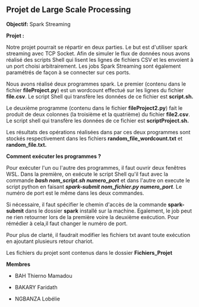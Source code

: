## Projet de Large Scale Processing
**Objectif:**
Spark Streaming

**Projet :**

<p>Notre projet pourrait se répartir en deux parties. Le but est d'utiliser spark streaming avec TCP Socket. Afin de simuler le flux de données nous avons réalisé des scripts Shell qui lisent les lignes de fichiers CSV et les envoient à un port choisi arbitrairement. Les jobs Spark Streaming sont également paramétrés de façon à se connecter sur ces ports.</p>

<p> Nous avons réalisé deux programmes spark. Le premier (contenu dans le fichier <b>fileProject.py</b>) est un wordcount effectué sur les lignes du fichier <b>file.csv</b>. Le script Shell qui transfère les données de ce fichier est <b>script.sh.</b></p>

<p>Le deuxième programme (contenu dans le fichier <b>fileProject2.py</b>) fait le produit de deux colonnes (la troisième et la quatrième) du fichier <b>file2.csv</b>. Le script shell qui transfère les données de ce fichier est <b>scriptProject.sh.</b></p>

<p>Les résultats des opérations réalisées dans par ces deux programmes sont stockés respectivement dans les fichiers <b>random_file_wordcount.txt</b> et <b>random_file.txt.</b></p>

**Comment exécuter les programmes ?**

Pour  exécuter l'un ou l'autre des programmes, il faut ouvrir deux fenêtres WSL. Dans la première, on exécute le script Shell qu'il faut avec la commande ***bash nom_script.sh numero_port*** et dans l'autre on execute le script python en faisant ***spark-submit nom_fichier.py numero_port***. Le numéro de port est le même dans les deux commandes. 

Si nécessaire, il faut spécifier le chemin d'accès de la commande <b>spark-submit</b> dans le dossier <b>spark</b> installé sur la machine. Egalement, le job peut ne rien retourner lors de la première voire la deuxième exécution. Pour rémédier à cela,il faut changer le numéro de port.

Pour plus de clarté, il faudrait modifier les fichiers txt avant toute exécution en ajoutant plusieurs retour chariot.

Les fichiers du projet sont contenus dans le dossier <b>Fichiers_Projet</b>

**Membres**

* BAH Thierno Mamadou

* BAKARY Faridath

* NGBANZA Lobélie


